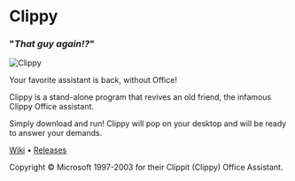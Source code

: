 # Clippy
### "*That guy again!?*"
![Clippy](https://dd86k.github.io/imgs/fc2.png)

Your favorite assistant is back, without Office!

Clippy is a stand-alone program that revives an old friend, the infamous Clippy Office assistant.

Simply download and run! Clippy will pop on your desktop and will be ready to answer your demands.

[Wiki][wiki] • [Releases][releases]

Copyright © Microsoft 1997-2003 for their Clippit (Clippy) Office Assistant.

[wiki]: https://github.com/dd86k/Clippy/wiki
[releases]: https://github.com/dd86k/Clippy/releases
[license]: LICENSE